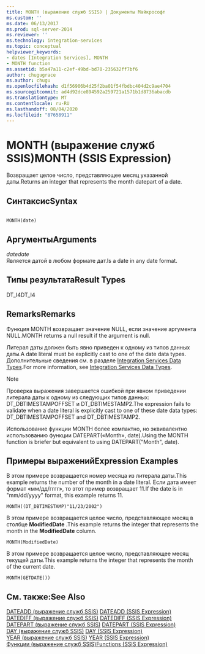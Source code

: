 ```yaml
---
title: MONTH (выражение служб SSIS) | Документы Майкрософт
ms.custom: ''
ms.date: 06/13/2017
ms.prod: sql-server-2014
ms.reviewer: ''
ms.technology: integration-services
ms.topic: conceptual
helpviewer_keywords:
- dates [Integration Services], MONTH
- MONTH function
ms.assetid: b5a47a11-c2ef-49bd-bd70-235632ff7bf6
author: chugugrace
ms.author: chugu
ms.openlocfilehash: d1f56906b4d25f2ba01f54fbdbc404d2c9ae4704
ms.sourcegitcommit: ad4d92dce894592a259721a1571b1d8736abacdb
ms.translationtype: MT
ms.contentlocale: ru-RU
ms.lasthandoff: 08/04/2020
ms.locfileid: "87658911"
---
```

# <a name="month-ssis-expression"></a><span data-ttu-id="4d937-102">MONTH (выражение служб SSIS)</span><span class="sxs-lookup"><span data-stu-id="4d937-102">MONTH (SSIS Expression)</span></span>
  <span data-ttu-id="4d937-103">Возвращает целое число, представляющее месяц указанной даты.</span><span class="sxs-lookup"><span data-stu-id="4d937-103">Returns an integer that represents the month datepart of a date.</span></span>  
  
## <a name="syntax"></a><span data-ttu-id="4d937-104">Синтаксис</span><span class="sxs-lookup"><span data-stu-id="4d937-104">Syntax</span></span>  
  
```  
  
MONTH(date)  
```  
  
## <a name="arguments"></a><span data-ttu-id="4d937-105">Аргументы</span><span class="sxs-lookup"><span data-stu-id="4d937-105">Arguments</span></span>  
 <span data-ttu-id="4d937-106">*date*</span><span class="sxs-lookup"><span data-stu-id="4d937-106">*date*</span></span>  
 <span data-ttu-id="4d937-107">Является датой в любом формате дат.</span><span class="sxs-lookup"><span data-stu-id="4d937-107">Is a date in any date format.</span></span>  
  
## <a name="result-types"></a><span data-ttu-id="4d937-108">Типы результата</span><span class="sxs-lookup"><span data-stu-id="4d937-108">Result Types</span></span>  
 <span data-ttu-id="4d937-109">DT_I4</span><span class="sxs-lookup"><span data-stu-id="4d937-109">DT_I4</span></span>  
  
## <a name="remarks"></a><span data-ttu-id="4d937-110">Remarks</span><span class="sxs-lookup"><span data-stu-id="4d937-110">Remarks</span></span>  
 <span data-ttu-id="4d937-111">Функция MONTH возвращает значение NULL, если значение аргумента NULL.</span><span class="sxs-lookup"><span data-stu-id="4d937-111">MONTH returns a null result if the argument is null.</span></span>  
  
 <span data-ttu-id="4d937-112">Литерал даты должен быть явно приведен к одному из типов данных даты.</span><span class="sxs-lookup"><span data-stu-id="4d937-112">A date literal must be explicitly cast to one of the date data types.</span></span> <span data-ttu-id="4d937-113">Дополнительные сведения см. в разделе [Integration Services Data Types](../data-flow/integration-services-data-types.md).</span><span class="sxs-lookup"><span data-stu-id="4d937-113">For more information, see [Integration Services Data Types](../data-flow/integration-services-data-types.md).</span></span>  
  
> [!NOTE]  
>  <span data-ttu-id="4d937-114">Проверка выражения завершается ошибкой при явном приведении литерала даты к одному из следующих типов данных: DT_DBTIMESTAMPOFFSET и DT_DBTIMESTAMP2.</span><span class="sxs-lookup"><span data-stu-id="4d937-114">The expression fails to validate when a date literal is explicitly cast to one of these date data types: DT_DBTIMESTAMPOFFSET and DT_DBTIMESTAMP2.</span></span>  
  
 <span data-ttu-id="4d937-115">Использование функции MONTH более компактно, но эквивалентно использованию функции DATEPART(«Month», date).</span><span class="sxs-lookup"><span data-stu-id="4d937-115">Using the MONTH function is briefer but equivalent to using DATEPART("Month", date).</span></span>  
  
## <a name="expression-examples"></a><span data-ttu-id="4d937-116">Примеры выражений</span><span class="sxs-lookup"><span data-stu-id="4d937-116">Expression Examples</span></span>  
 <span data-ttu-id="4d937-117">В этом примере возвращается номер месяца из литерала даты.</span><span class="sxs-lookup"><span data-stu-id="4d937-117">This example returns the number of the month in a date literal.</span></span> <span data-ttu-id="4d937-118">Если дата имеет формат «мм/дд/гггг», то этот пример возвращает 11.</span><span class="sxs-lookup"><span data-stu-id="4d937-118">If the date is in "mm/dd/yyyy" format, this example returns 11.</span></span>  
  
```  
MONTH((DT_DBTIMESTAMP)"11/23/2002")  
```  
  
 <span data-ttu-id="4d937-119">В этом примере возвращается целое число, представляющее месяц в столбце **ModifiedDate** .</span><span class="sxs-lookup"><span data-stu-id="4d937-119">This example returns the integer that represents the month in the **ModifiedDate** column.</span></span>  
  
```  
MONTH(ModifiedDate)  
```  
  
 <span data-ttu-id="4d937-120">В этом примере возвращается целое число, представляющее месяц текущей даты.</span><span class="sxs-lookup"><span data-stu-id="4d937-120">This example returns the integer that represents the month of the current date.</span></span>  
  
```  
MONTH(GETDATE())  
```  
  
## <a name="see-also"></a><span data-ttu-id="4d937-121">См. также:</span><span class="sxs-lookup"><span data-stu-id="4d937-121">See Also</span></span>  
 <span data-ttu-id="4d937-122">[DATEADD (выражение служб SSIS)](dateadd-ssis-expression.md) </span><span class="sxs-lookup"><span data-stu-id="4d937-122">[DATEADD &#40;SSIS Expression&#41;](dateadd-ssis-expression.md) </span></span>  
 <span data-ttu-id="4d937-123">[DATEDIFF (выражение служб SSIS)](datediff-ssis-expression.md) </span><span class="sxs-lookup"><span data-stu-id="4d937-123">[DATEDIFF &#40;SSIS Expression&#41;](datediff-ssis-expression.md) </span></span>  
 <span data-ttu-id="4d937-124">[DATEPART (выражение служб SSIS)](datepart-ssis-expression.md) </span><span class="sxs-lookup"><span data-stu-id="4d937-124">[DATEPART &#40;SSIS Expression&#41;](datepart-ssis-expression.md) </span></span>  
 <span data-ttu-id="4d937-125">[DAY (выражение служб SSIS)](day-ssis-expression.md) </span><span class="sxs-lookup"><span data-stu-id="4d937-125">[DAY &#40;SSIS Expression&#41;](day-ssis-expression.md) </span></span>  
 <span data-ttu-id="4d937-126">[YEAR (выражение служб SSIS)](year-ssis-expression.md) </span><span class="sxs-lookup"><span data-stu-id="4d937-126">[YEAR &#40;SSIS Expression&#41;](year-ssis-expression.md) </span></span>  
 [<span data-ttu-id="4d937-127">Функции (выражение служб SSIS)</span><span class="sxs-lookup"><span data-stu-id="4d937-127">Functions &#40;SSIS Expression&#41;</span></span>](functions-ssis-expression.md)  
  
  
